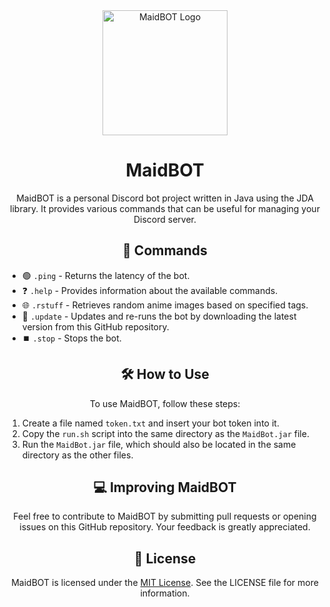 <div align="center">
  <img src="https://i.imgur.com/ET6UuV7.png" alt="MaidBOT Logo" width="200px">
</div>

<h1 align="center">MaidBOT</h1>

<p align="center">
  MaidBOT is a personal Discord bot project written in Java using the JDA library. It provides various commands that can be useful for managing your Discord server.
</p>

<h2 align="center">🤖 Commands</h2>

<ul>
  <li>
    🟢 <code>.ping</code> - Returns the latency of the bot.
  </li>
  <li>
    ❓ <code>.help</code> - Provides information about the available commands.
  </li>
  <li>
    🌐 <code>.rstuff</code> - Retrieves random anime images based on specified tags.
  </li>
  <li>
    🔄 <code>.update</code> - Updates and re-runs the bot by downloading the latest version from this GitHub repository.
  </li>
  <li>
    ⏹️ <code>.stop</code> - Stops the bot.
  </li>
</ul>

<h2 align="center">🛠️ How to Use</h2>

<p align="center">
  To use MaidBOT, follow these steps:
</p>

<ol>
  <li>Create a file named <code>token.txt</code> and insert your bot token into it. </li>
  <li>Copy the <code>run.sh</code> script into the same directory as the <code>MaidBot.jar</code> file. </li>
  <li>Run the <code>MaidBot.jar</code> file, which should also be located in the same directory as the other files. </li>
</ol>

<h2 align="center">💻 Improving MaidBOT</h2>

<p align="center">
  Feel free to contribute to MaidBOT by submitting pull requests or opening issues on this GitHub repository. Your feedback is greatly appreciated.
</p>

<h2 align="center">📜 License</h2>

<p align="center">
  MaidBOT is licensed under the <a href="https://opensource.org/licenses/MIT" target="_new">MIT License</a>. See the LICENSE file for more information.
</p>
